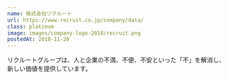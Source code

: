 ```yaml
---
name: 株式会社リクルート
url: https://www.recruit.co.jp/company/data/
class: platinum
image: images/company-logo-2018/recruit.png
postedAt: 2018-11-20
---
```


リクルートグループは、人と企業の不満、不便、不安といった「不」を解消し、新しい価値を提供しています。

